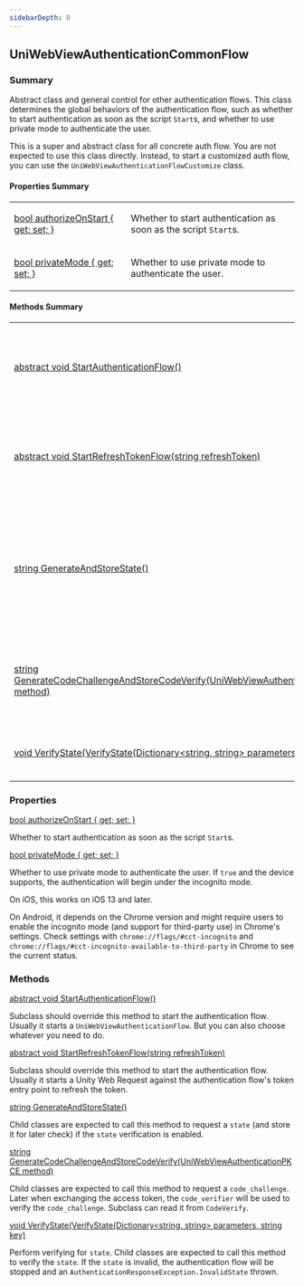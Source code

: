 ```yaml
---
sidebarDepth: 0
---
```


## UniWebViewAuthenticationCommonFlow

### Summary

Abstract class and general control for other authentication flows. This class determines the global behaviors of the 
authentication flow, such as whether to start authentication as soon as the script `Start`s, and whether to use private
mode to authenticate the user.

This is a super and abstract class for all concrete auth flow. You are not expected to use this class directly.
Instead, to start a customized auth flow, you can use the `UniWebViewAuthenticationFlowCustomize` class.

#### Properties Summary

<table>
<tr><td><div class='api-summary-heading'><a href='#authorizeonstart'><span class='return-type'>bool</span> authorizeOnStart { get; set; }</a></div></td><td><div class='simple-summary'>
<p>Whether to start authentication as soon as the script <code>Start</code>s.</p>
</div>
</td></tr><tr><td><div class='api-summary-heading'><a href='#privatemode'><span class='return-type'>bool</span> privateMode { get; set; }</a></div></td><td><div class='simple-summary'>
<p>Whether to use private mode to authenticate the user.</p>
</div>
</td></tr></table>

#### Methods Summary

<table>
<tr><td><div class='api-summary-heading'><a href='#startauthenticationflow'><span class='return-type'>abstract void</span> StartAuthenticationFlow()</a></div></td><td><div class='simple-summary'>
<p>Subclass should override this method to start the authentication flow.</p>
</div>
</td></tr><tr><td><div class='api-summary-heading'><a href='#startrefreshtokenflow'><span class='return-type'>abstract void</span> StartRefreshTokenFlow(string refreshToken)</a></div></td><td><div class='simple-summary'>
<p>Subclass should override this method to start the authentication flow.</p>
</div>
</td></tr><tr><td><div class='api-summary-heading'><a href='#generateandstorestate'><span class='return-type'>string</span> GenerateAndStoreState()</a></div></td><td><div class='simple-summary'>
<p>Child classes are expected to call this method to request a <code>state</code> (and store it for later check) if the 
<code>state</code> verification is enabled.</p>
</div>
</td></tr><tr><td><div class='api-summary-heading'><a href='#generatecodechallengeandstorecodeverify'><span class='return-type'>string</span> GenerateCodeChallengeAndStoreCodeVerify(UniWebViewAuthenticationPKCE method)</a></div></td><td><div class='simple-summary'>
<p>Child classes are expected to call this method to request a <code>code_challenge</code>.</p>
</div>
</td></tr><tr><td><div class='api-summary-heading'><a href='#verifystate'><span class='return-type'>void</span> VerifyState(VerifyState(Dictionary&lt;string, string&gt; parameters, string key)</a></div></td><td><div class='simple-summary'>
<p>Perform verifying for <code>state</code>.</p>
</div>
</td></tr></table>

### Properties

<div class='api-box property'>
  <div class="api-anchor" id='authorizeonstart'></div><div class='api-heading' data-id='authorizeonstart'><a href='#authorizeonstart'><span class='return-type'>bool</span> authorizeOnStart { get; set; }</a></div>
  <div class='api-body'>
    <div class='desc'>
      <div class='summary'>
<p>Whether to start authentication as soon as the script <code>Start</code>s.</p>
</div>
                </div>
  </div>
</div>
<div class='api-box property'>
  <div class="api-anchor" id='privatemode'></div><div class='api-heading' data-id='privatemode'><a href='#privatemode'><span class='return-type'>bool</span> privateMode { get; set; }</a></div>
  <div class='api-body'>
    <div class='desc'>
      <div class='summary'>
<p>Whether to use private mode to authenticate the user. If <code>true</code> and the device supports, the authentication
will begin under the incognito mode.</p>
<p>On iOS, this works on iOS 13 and later.</p>
<p>On Android, it depends on the Chrome version and might require users to enable the incognito mode (and support
for third-party use) in Chrome&#39;s settings. Check settings with <code>chrome://flags/#cct-incognito</code> and
<code>chrome://flags/#cct-incognito-available-to-third-party</code> in Chrome to see the current status.</p>
</div>
                </div>
  </div>
</div>

### Methods

<div class='api-box method'>
  <div class="api-anchor" id='startauthenticationflow'></div><div class='api-heading' data-id='startauthenticationflow'><a href='#startauthenticationflow'><span class='return-type'>abstract void</span> StartAuthenticationFlow()</a></div>
  <div class='api-body'>
    <div class='desc'>
      <div class='summary'>
<p>Subclass should override this method to start the authentication flow. Usually it starts
a <code>UniWebViewAuthenticationFlow</code>. But you can also choose whatever you need to do.</p>
</div>
                            </div>
  </div>
</div>
<div class='api-box method'>
  <div class="api-anchor" id='startrefreshtokenflow'></div><div class='api-heading' data-id='startrefreshtokenflow'><a href='#startrefreshtokenflow'><span class='return-type'>abstract void</span> StartRefreshTokenFlow(string refreshToken)</a></div>
  <div class='api-body'>
    <div class='desc'>
      <div class='summary'>
<p>Subclass should override this method to start the authentication flow. Usually it starts
a Unity Web Request against the authentication flow&#39;s token entry point to refresh the token.</p>
</div>
                            </div>
  </div>
</div>
<div class='api-box method'>
  <div class="api-anchor" id='generateandstorestate'></div><div class='api-heading' data-id='generateandstorestate'><a href='#generateandstorestate'><span class='return-type'>string</span> GenerateAndStoreState()</a></div>
  <div class='api-body'>
    <div class='desc'>
      <div class='summary'>
<p>Child classes are expected to call this method to request a <code>state</code> (and store it for later check) if the 
<code>state</code> verification is enabled.</p>
</div>
                            </div>
  </div>
</div>
<div class='api-box method'>
  <div class="api-anchor" id='generatecodechallengeandstorecodeverify'></div><div class='api-heading' data-id='generatecodechallengeandstorecodeverify'><a href='#generatecodechallengeandstorecodeverify'><span class='return-type'>string</span> GenerateCodeChallengeAndStoreCodeVerify(UniWebViewAuthenticationPKCE method)</a></div>
  <div class='api-body'>
    <div class='desc'>
      <div class='summary'>
<p>Child classes are expected to call this method to request a <code>code_challenge</code>. Later when exchanging the access
token, the <code>code_verifier</code> will be used to verify the <code>code_challenge</code>. Subclass can read it from <code>CodeVerify</code>.</p>
</div>
                            </div>
  </div>
</div>
<div class='api-box method'>
  <div class="api-anchor" id='verifystate'></div><div class='api-heading' data-id='verifystate'><a href='#verifystate'><span class='return-type'>void</span> VerifyState(VerifyState(Dictionary&lt;string, string&gt; parameters, string key)</a></div>
  <div class='api-body'>
    <div class='desc'>
      <div class='summary'>
<p>Perform verifying for <code>state</code>. Child classes are expected to call this method to verify the <code>state</code>.
If the <code>state</code> is invalid, the authentication flow will be stopped and an <code>AuthenticationResponseException.InvalidState</code>
thrown.</p>
</div>
                            </div>
  </div>
</div>

